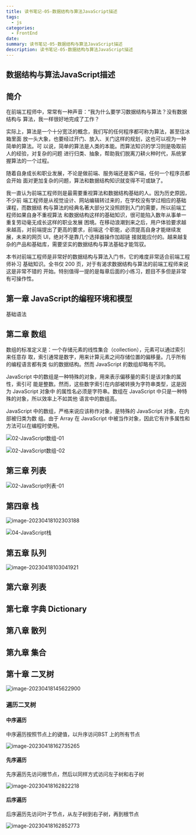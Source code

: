 ```yaml
---
title: 读书笔记-05-数据结构与算法JavaScript描述
tags: 
  - js
categories: 
  - FrontEnd
date: 
summary: 读书笔记-05-数据结构与算法JavaScript描述
description: 读书笔记-05-数据结构与算法JavaScript描述
---
```


## 数据结构与算法JavaScript描述



## 简介

在前端工程师中，常常有一种声音：“我为什么要学习数据结构与算法？没有数据结构与 算法，我一样很好地完成了工作？

实际上，算法是一个十分宽泛的概念，我们写的任何程序都可称为算法，甚至往冰箱里面 放一头大象，也要经过开门、放入、关门这样的规划，这也可以视为一种简单的算法。可 以说，简单的算法是人类的本能。而算法知识的学习则是吸取前人的经验，对复杂的问题 进行归类、抽象，帮助我们脱离刀耕火种时代，系统掌握算法的一个过程。

随着自身成长和职业发展，不论是做前端、服务端还是客户端，任何一个程序员都会开始 面对更加复杂的问题，算法和数据结构知识就变得不可或缺了。

我一直认为前端工程师则是最需要重视算法和数据结构基础的人。因为历史原因，不少前 端工程师是从视觉设计、网站编辑转过来的，在学校没有学过相应的基础课程，而数据结 构与算法的经典名著大部分又没照顾到入门的需要，所以前端工程师如果自身不重视算法 和数据结构这样的基础知识，很可能陷入数年从事单一重复劳动毫无成长这样的职业发展 困境。在移动浪潮到来之后，用户体验要求越来越高，对前端提出了更高的要求，前端这 个职能，必须提高自身才能继续发展，未来的网页 UI，绝对不是靠几个选择器操作加超链 接就能应付的。越来越复杂的产品和基础库，需要坚实的数据结构与算法基础才能驾驭。

本书对前端工程师是非常好的数据结构与算法入门书，它的难度非常适合前端工程师补习 基础知识。全书仅 200 页，对于有渴求数据结构与算法的前端工程师来说这是非常不错的 开始。特别值得一提的是每章后面的小练习，题目不多但是非常有可操作性。



## 第一章 JavaScript的编程环境和模型

基础语法





## 第二章 数组

数组的标准定义是：一个存储元素的线性集合（collection），元素可以通过索引来任意存 取，索引通常是数字，用来计算元素之间存储位置的偏移量。几乎所有的编程语言都有类 似的数据结构。然而 JavaScript 的数组却略有不同。 

JavaScript 中的数组是一种特殊的对象，用来表示偏移量的索引是该对象的属性，索引可 能是整数。然而，这些数字索引在内部被转换为字符串类型，这是因为 JavaScript 对象中 的属性名必须是字符串。数组在 JavaScript 中只是一种特殊的对象，所以效率上不如其他 语言中的数组高。

JavaScript 中的数组，严格来说应该称作对象，是特殊的 JavaScript 对象，在内部被归类为数 组。由于 Array 在 JavaScript 中被当作对象，因此它有许多属性和方法可以在编程时使用。

![02-JavaScript数组-01](https://shinoimg.yyshino.top/img/202304162249084.png)

![02-JavaScript数组-02](https://shinoimg.yyshino.top/img/202304162249028.png)



## 第三章 列表

![02-JavaScript列表-01](https://shinoimg.yyshino.top/img/202304171930023.png)



## 第四章 栈

![image-20230418102303188](https://shinoimg.yyshino.top/img/202304181023645.png)

![04-JavaScript栈](https://shinoimg.yyshino.top/img/202304181025304.png)



## 第五章 队列

![image-20230418103041921](https://shinoimg.yyshino.top/img/202304181030037.png)



## 第六章 列表



## 第七章 字典 Dictionary



## 第八章 散列



## 第九章 集合



## 第十章 二叉树

![image-20230418145622900](https://shinoimg.yyshino.top/img/202304181456986.png)



### 遍历二叉树

#### 中序遍历

中序遍历按照节点上的键值，以升序访问BST 上的所有节点

![image-20230418162735265](https://shinoimg.yyshino.top/img/202304181628159.png)

#### 先序遍历

先序遍历先访问根节点，然后以同样方式访问左子树和右子树

![image-20230418162822218](https://shinoimg.yyshino.top/img/202304181629097.png)

#### 后序遍历

后序遍历先访问叶子节点，从左子树到右子树，再到根节点

![image-20230418162852773](https://shinoimg.yyshino.top/img/202304181629980.png)



